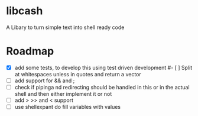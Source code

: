 # libcash
A Libary to turn simple text into shell ready  code

# Roadmap
- [x] add some tests, to develop this using test driven development
#- [ ] Split at whitespaces unless in quotes and return a vector
- [ ] add support for && and ;
- [ ] check if pipinga nd redirecting should be handled in this or in the actual shell and then either implement it or not
- [ ] add > >> and < support
- [ ] use shellexpant do fill variables with values
